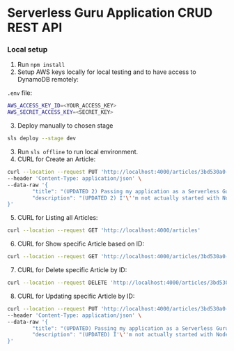 # Serverless Guru Application CRUD REST API

### Local setup

1. Run `npm install`
2. Setup AWS keys locally for local testing and to have access to DynamoDB remotely:

`.env` file:

```bash
AWS_ACCESS_KEY_ID=<YOUR_ACCESS_KEY>
AWS_SECRET_ACCESS_KEY=<SECRET_KEY>
```

3. Deploy manually to chosen stage

```bash
sls deploy --stage dev
```

3. Run `sls offline` to run local environment.
4. CURL for Create an Article:

```bash
curl --location --request PUT 'http://localhost:4000/articles/3bd530a0-6187-11ed-82bb-c7c7478d55fc' \
--header 'Content-Type: application/json' \
--data-raw '{
        "title": "(UPDATED 2) Passing my application as a Serverless Guru Engineer",
        "description": "(UPDATED 2) I'\''m not actually started with NodeJS developing web applications, I'\''m more of a Ruby developer, fortunately Ruby 2.7 is supported by AWS Lambda does learning Serverless Framework is favorable on my end. I also worked on a simple PDF Generator Lambda function created via NodeJS with the help of Knex module to communicate with our existing RDS DB."
}'
```

5. CURL for Listing all Articles:

```bash
curl --location --request GET 'http://localhost:4000/articles'
```

6. CURL for Show specific Article based on ID:

```bash
curl --location --request GET 'http://localhost:4000/articles/3bd530a0-6187-11ed-82bb-c7c7478d55fc'
```

7. CURL for Delete specific Article by ID:

```bash
curl --location --request DELETE 'http://localhost:4000/articles/3bd530a0-6187-11ed-82bb-c7c7478d55fc'
```

8. CURL for Updating specific Article by ID:

```bash
curl --location --request PUT 'http://localhost:4000/articles/3bd530a0-6187-11ed-82bb-c7c7478d55fc' \
--header 'Content-Type: application/json' \
--data-raw '{
        "title": "(UPDATED) Passing my application as a Serverless Guru Engineer",
        "description": "(UPDATED) I'\''m not actually started with NodeJS developing web applications, I'\''m more of a Ruby developer, fortunately Ruby 2.7 is supported by AWS Lambda does learning Serverless Framework is favorable on my end. I also worked on a simple PDF Generator Lambda function created via NodeJS with the help of Knex module to communicate with our existing RDS DB."
}'
```
